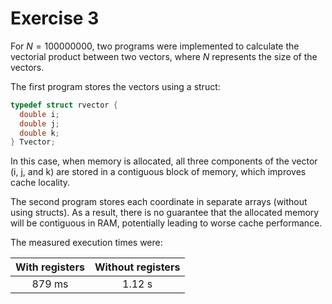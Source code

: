 # Exercise 3



 For $N = 100000000$, two programs were implemented to calculate the vectorial product between two vectors, where $N$ represents the size of the vectors.

The first program stores the vectors using a struct:

```c
typedef struct rvector {
  double i;
  double j;
  double k;
} Tvector;                
```

In this case, when memory is allocated, all three components of the vector (i, j, and k) are stored in a contiguous block of memory, which improves cache locality.

The second program stores each coordinate in separate arrays (without using structs). As a result, there is no guarantee that the allocated memory will be contiguous in RAM, potentially leading to worse cache performance.

The measured execution times were:

| With registers | Without registers | 
| :------------: | :---------------: |
|     879 ms     |       1.12 s      |

